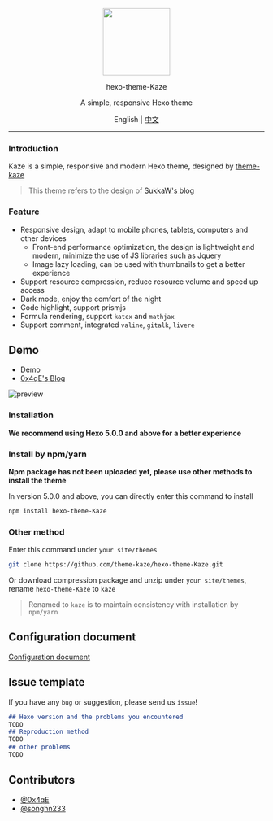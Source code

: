 <p align="center">
  <img src="https://avatars3.githubusercontent.com/u/68339006?s=200&v=4" width="132">
</p>
<p align="center">hexo-theme-Kaze</p>
<p align="center">A simple, responsive Hexo theme</p>
<p align="center">English | <a href="README.md">中文</a></p>

---

### Introduction

Kaze is a simple, responsive and modern Hexo theme, designed by [theme-kaze](https://github.com/theme-kaze)

> This theme refers to the design of [SukkaW's blog](https://blog.skk.moe/)

### Feature

+ Responsive design, adapt to mobile phones, tablets, computers and other devices
  + Front-end performance optimization, the design is lightweight and modern, minimize the use of JS libraries such as Jquery
  + Image lazy loading, can be used with thumbnails to get a better experience
+ Support resource compression, reduce resource volume and speed up access
+ Dark mode, enjoy the comfort of the night
+ Code highlight, support prismjs
+ Formula rendering, support `katex` and `mathjax`
+ Support comment, integrated `valine`, `gitalk`, `livere`

## Demo

+ [Demo](https://demo.theme-kaze.top/)
+ [0x4qE's Blog](https://0727.site)

![preview](https://github.com/theme-kaze/theme-kaze-demo/blob/master/source/img/gallery.png)

### Installation

**We recommend using Hexo 5.0.0 and above for a better experience**

### Install by npm/yarn

**Npm package has not been uploaded yet, please use other methods to install the theme**

In version 5.0.0 and above, you can directly enter this command to install

```bash
npm install hexo-theme-Kaze
```

### Other method

Enter this command under `your site/themes`

```bash
git clone https://github.com/theme-kaze/hexo-theme-Kaze.git
```

Or download compression package and unzip under `your site/themes`, rename `hexo-theme-Kaze` to `kaze`

> Renamed to `kaze` is to maintain consistency with installation by `npm/yarn`

## Configuration document

[Configuration document](https://demo.theme-kaze.top/document/)

## Issue template

If you have any `bug` or suggestion, please send us `issue`!

```markdown
## Hexo version and the problems you encountered
TODO
## Reproduction method
TODO
## other problems
TODO
```

## Contributors

+ [@0x4qE](https://github.com/0x4qE)
+ [@songhn233](https://github.com/songhn233)
